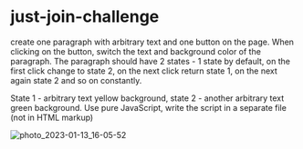 # just-join-challenge

create one paragraph with arbitrary text and one button on the page. When clicking on the button, switch the text and background color of the paragraph. The paragraph should have 2 states - 1 state by default, on the first click change to state 2, on the next click return state 1, on the next again state 2 and so on constantly.

State 1 - arbitrary text yellow background, state 2 - another arbitrary text green background.
Use pure JavaScript, write the script in a separate file (not in HTML markup)

![photo_2023-01-13_16-05-52](https://user-images.githubusercontent.com/93705949/212352094-2d0822e9-d194-4840-a733-2bf93778541a.jpg)
